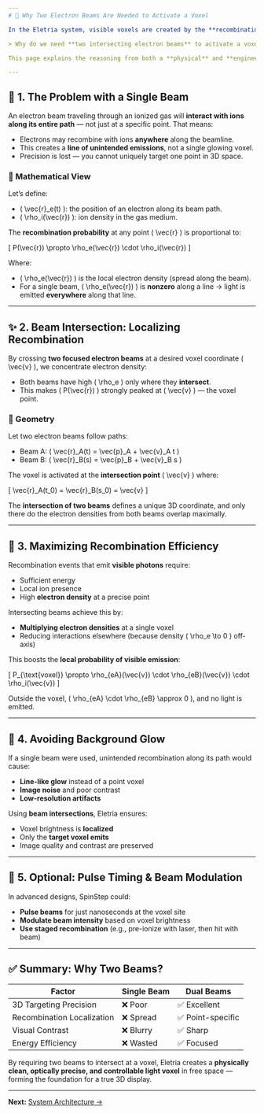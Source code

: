```yaml
---
# 🎯 Why Two Electron Beams Are Needed to Activate a Voxel

In the Eletria system, visible voxels are created by the **recombination of electrons and ions** within a low-pressure gas chamber. A natural question arises:

> Why do we need **two intersecting electron beams** to activate a voxel in space?

This page explains the reasoning from both a **physical** and **engineering** perspective.

---
```


## 📍 1. The Problem with a Single Beam

An electron beam traveling through an ionized gas will **interact with ions along its entire path** — not just at a specific point. That means:

- Electrons may recombine with ions **anywhere** along the beamline.
- This creates a **line of unintended emissions**, not a single glowing voxel.
- Precision is lost — you cannot uniquely target one point in 3D space.

### 🔬 Mathematical View

Let’s define:

- \( \vec{r}_e(t) \): the position of an electron along its beam path.
- \( \rho_i(\vec{r}) \): ion density in the gas medium.

The **recombination probability** at any point \( \vec{r} \) is proportional to:

\[
P(\vec{r}) \propto \rho_e(\vec{r}) \cdot \rho_i(\vec{r})
\]

Where:
- \( \rho_e(\vec{r}) \) is the local electron density (spread along the beam).
- For a single beam, \( \rho_e(\vec{r}) \) is **nonzero** along a line → light is emitted **everywhere** along that line.

---

## ✨ 2. Beam Intersection: Localizing Recombination

By crossing **two focused electron beams** at a desired voxel coordinate \( \vec{v} \), we concentrate electron density:

- Both beams have high \( \rho_e \) only where they **intersect**.
- This makes \( P(\vec{r}) \) strongly peaked at \( \vec{v} \) — the voxel point.

### 📐 Geometry

Let two electron beams follow paths:

- Beam A: \( \vec{r}_A(t) = \vec{p}_A + \vec{v}_A t \)
- Beam B: \( \vec{r}_B(s) = \vec{p}_B + \vec{v}_B s \)

The voxel is activated at the **intersection point** \( \vec{v} \) where:

\[
\vec{r}_A(t_0) = \vec{r}_B(s_0) = \vec{v}
\]

The **intersection of two beams** defines a unique 3D coordinate, and only there do the electron densities from both beams overlap maximally.

---

## 🎯 3. Maximizing Recombination Efficiency

Recombination events that emit **visible photons** require:

- Sufficient energy
- Local ion presence
- High **electron density** at a precise point

Intersecting beams achieve this by:

- **Multiplying electron densities** at a single voxel
- Reducing interactions elsewhere (because density \( \rho_e \to 0 \) off-axis)

This boosts the **local probability of visible emission**:

\[
P_{\text{voxel}} \propto \rho_{eA}(\vec{v}) \cdot \rho_{eB}(\vec{v}) \cdot \rho_i(\vec{v})
\]

Outside the voxel, \( \rho_{eA} \cdot \rho_{eB} \approx 0 \), and no light is emitted.

---

## 🚫 4. Avoiding Background Glow

If a single beam were used, unintended recombination along its path would cause:

- **Line-like glow** instead of a point voxel
- **Image noise** and poor contrast
- **Low-resolution artifacts**

Using **beam intersections**, Eletria ensures:

- Voxel brightness is **localized**
- Only the **target voxel emits**
- Image quality and contrast are preserved

---

## 🧠 5. Optional: Pulse Timing & Beam Modulation

In advanced designs, SpinStep could:

- **Pulse beams** for just nanoseconds at the voxel site
- **Modulate beam intensity** based on voxel brightness
- **Use staged recombination** (e.g., pre-ionize with laser, then hit with beam)

---

## ✅ Summary: Why Two Beams?

| Factor                     | Single Beam | Dual Beams |
|----------------------------|-------------|------------|
| 3D Targeting Precision     | ❌ Poor      | ✅ Excellent |
| Recombination Localization | ❌ Spread    | ✅ Point-specific |
| Visual Contrast            | ❌ Blurry    | ✅ Sharp |
| Energy Efficiency          | ❌ Wasted    | ✅ Focused |

By requiring two beams to intersect at a voxel, Eletria creates a **physically clean, optically precise, and controllable light voxel** in free space — forming the foundation for a true 3D display.

---

**Next:** [System Architecture →](04_architecture.md)
```
